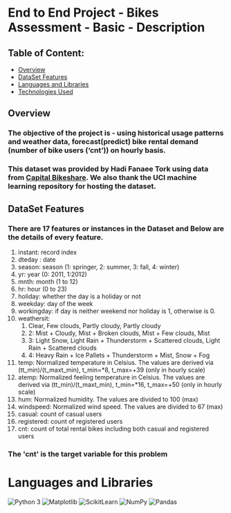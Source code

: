 # End to End Project - Bikes Assessment - Basic - Description

## Table of Content:
* [Overview](#Overview)
* [DataSet Features](#DataSet-Features)
*  [Languages and Libraries](#Languages-and-Libraries)
* [Technologies Used](#technologies-used) 

## Overview

### The objective of the project is - using historical usage patterns and weather data, forecast(predict) bike rental demand (number of bike users (‘cnt’)) on hourly basis.
### This dataset was provided by Hadi Fanaee Tork using data from [Capital Bikeshare](https://www.capitalbikeshare.com/system-data). We also thank the UCI machine learning repository for hosting the dataset.

## DataSet Features

### There are 17 features or instances in the Dataset and Below are the details of every feature.

1. instant: record index
2. dteday : date
3. season: season (1: springer, 2: summer, 3: fall, 4: winter)
4. yr: year (0: 2011, 1:2012)
5. mnth: month (1 to 12)
6. hr: hour (0 to 23)
7. holiday: whether the day is a holiday or not
8. weekday: day of the week
9. workingday: if day is neither weekend nor holiday is 1, otherwise is 0.
10. weathersit:
     1.  Clear, Few clouds, Partly cloudy, Partly cloudy
     2.  2: Mist + Cloudy, Mist + Broken clouds, Mist + Few clouds, Mist
     3.  3: Light Snow, Light Rain + Thunderstorm + Scattered clouds, Light Rain + Scattered clouds
     4.  4: Heavy Rain + Ice Pallets + Thunderstorm + Mist, Snow + Fog
11. temp: Normalized temperature in Celsius. The values are derived via (tt_min)/(t_maxt_min), t_min=*8, t_max=+39 (only in hourly scale)  
12. atemp: Normalized feeling temperature in Celsius. The values are derived via (tt_min)/(t_maxt_min), t_min=*16, t_max=+50 (only in hourly scale)
13. hum: Normalized humidity. The values are divided to 100 (max)
14. windspeed: Normalized wind speed. The values are divided to 67 (max)
15. casual: count of casual users
16. registered: count of registered users
17. cnt: count of total rental bikes including both casual and registered users

### The 'cnt' is the target variable for this problem

# Languages and Libraries
![Python 3](https://idroot.us/wp-content/uploads/2015/09/python-logo.jpg)
![Matplotlib](https://encrypted-tbn0.gstatic.com/images?q=tbn%3AANd9GcTFVEhBrAKxWTGSXiJ7Cd9TsaM5kpKPVoPkXQ&usqp=CAUg)
![ScikitLearn](https://upload.wikimedia.org/wikipedia/commons/thumb/0/05/Scikit_learn_logo_small.svg/200px-Scikit_learn_logo_small.svg.png)
![NumPy](https://static.javatpoint.com/tutorial/numpy/images/numpy-tutorial.png)
![Pandas](https://numfocus.org/wp-content/uploads/2016/07/pandas-logo-300.png/200/200)
